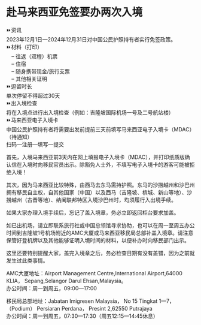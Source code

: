# 赴马来西亚免签要办两次入境  

⏩资讯  
2023年12月1日—2024年12月31日对中国公民护照持有者实行免签政策。  
⏩材料（打印）  
　– 往返（双程）机票  
　– 住宿  
　– 随身携带现金/旅行支票  
　– 其他相关证明  
⏩逗留时长  
单次停留不得超过30天  
⏩出入境检查  
将在入境点进行出入境检查（例如：吉隆坡国际机场一号及二号航站楼）  
⏩马来西亚电子入境卡  
中国公民护照持有者将需要出发前提前三天前填写马来西亚电子入境卡（MDAC）（待通知）  
扫码—注册—填写—提交  

首先，入境马来西亚前3天内在网上填报电子入境卡（MDAC），并打印纸质版确认信在入境时向移民官员出示。除豁免人士外，不填写电子入境卡的游客可能被拒绝入境！  

其次，因为马来西亚比较特殊，由西马去东马需持护照。东马的沙捞越州和沙巴州拥有移民自主权，自其他国家（中国）以及西马（吉隆坡、槟城、新山等地）、沙捞越州（古晋等地）、纳闽联邦特区入境沙巴州时，均须履行入出境手续。  

如果大家办理入境手续后，忘记了盖入境章，务必立即返回柜台要求加盖。  

如已出机场，请立即联系旅行社或中国总领馆寻求协助，也可以在周一至周五办公时间到吉隆坡1号机场附近的AMC大厦或马来西亚移民局总部补盖入境章。请注意保管好登机牌以及其他能够证明入境时间的材料，以便补办时向移民部门出示。  

这里还要特别提醒大家，盖完入境章之后，务必检查日期有没有盖错，因为之前就发生过此类事情。  

AMC大厦地址：Airport Management Centre,International Airport,64000 KLIA， Sepang,Selangor Darul Ehsan,Malaysia。  
办公时间：周一到周五，09:00—17:00  

移民局总部地址：Jabatan Imigresen Malaysia， No 15 Tingkat 1—7，（Podium） Persiaran Perdana， Presint 2,62550 Putrajaya  
办公时间：周一到周五，07:30—17:30（周五12:15—14:45休息）  
